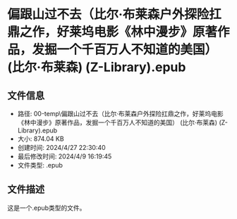 ﻿# 偏跟山过不去（比尔·布莱森户外探险扛鼎之作，好莱坞电影《林中漫步》原著作品，发掘一个千百万人不知道的美国） (比尔·布莱森) (Z-Library).epub

## 文件信息
- 路径: 00-temp\偏跟山过不去（比尔·布莱森户外探险扛鼎之作，好莱坞电影《林中漫步》原著作品，发掘一个千百万人不知道的美国） (比尔·布莱森) (Z-Library).epub
- 大小: 874.04 KB
- 创建时间: 2024/4/27 22:30:40
- 最后修改时间: 2024/4/9 16:19:45
- 文件类型: .epub

## 文件描述
这是一个.epub类型的文件。

